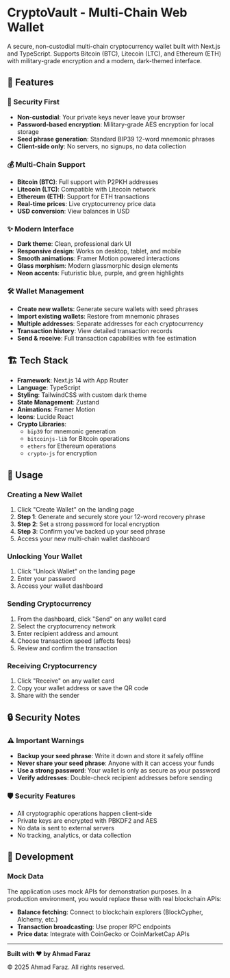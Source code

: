 # CryptoVault - Multi-Chain Web Wallet

A secure, non-custodial multi-chain cryptocurrency wallet built with Next.js and TypeScript. Supports Bitcoin (BTC), Litecoin (LTC), and Ethereum (ETH) with military-grade encryption and a modern, dark-themed interface.

## 🚀 Features

### 🔐 Security First
- **Non-custodial**: Your private keys never leave your browser
- **Password-based encryption**: Military-grade AES encryption for local storage
- **Seed phrase generation**: Standard BIP39 12-word mnemonic phrases
- **Client-side only**: No servers, no signups, no data collection

### 💰 Multi-Chain Support
- **Bitcoin (BTC)**: Full support with P2PKH addresses
- **Litecoin (LTC)**: Compatible with Litecoin network
- **Ethereum (ETH)**: Support for ETH transactions
- **Real-time prices**: Live cryptocurrency price data
- **USD conversion**: View balances in USD

### ✨ Modern Interface
- **Dark theme**: Clean, professional dark UI
- **Responsive design**: Works on desktop, tablet, and mobile
- **Smooth animations**: Framer Motion powered interactions
- **Glass morphism**: Modern glassmorphic design elements
- **Neon accents**: Futuristic blue, purple, and green highlights

### 🛠️ Wallet Management
- **Create new wallets**: Generate secure wallets with seed phrases
- **Import existing wallets**: Restore from mnemonic phrases
- **Multiple addresses**: Separate addresses for each cryptocurrency
- **Transaction history**: View detailed transaction records
- **Send & receive**: Full transaction capabilities with fee estimation

## 🏗️ Tech Stack

- **Framework**: Next.js 14 with App Router
- **Language**: TypeScript
- **Styling**: TailwindCSS with custom dark theme
- **State Management**: Zustand
- **Animations**: Framer Motion
- **Icons**: Lucide React
- **Crypto Libraries**: 
  - `bip39` for mnemonic generation
  - `bitcoinjs-lib` for Bitcoin operations
  - `ethers` for Ethereum operations
  - `crypto-js` for encryption


## 🎯 Usage

### Creating a New Wallet

1. Click "Create Wallet" on the landing page
2. **Step 1**: Generate and securely store your 12-word recovery phrase
3. **Step 2**: Set a strong password for local encryption
4. **Step 3**: Confirm you've backed up your seed phrase
5. Access your new multi-chain wallet dashboard

### Unlocking Your Wallet

1. Click "Unlock Wallet" on the landing page
2. Enter your password
3. Access your wallet dashboard

### Sending Cryptocurrency

1. From the dashboard, click "Send" on any wallet card
2. Select the cryptocurrency network
3. Enter recipient address and amount
4. Choose transaction speed (affects fees)
5. Review and confirm the transaction

### Receiving Cryptocurrency

1. Click "Receive" on any wallet card
2. Copy your wallet address or save the QR code
3. Share with the sender

## 🔒 Security Notes

### ⚠️ Important Warnings
- **Backup your seed phrase**: Write it down and store it safely offline
- **Never share your seed phrase**: Anyone with it can access your funds
- **Use a strong password**: Your wallet is only as secure as your password
- **Verify addresses**: Double-check recipient addresses before sending

### 🛡️ Security Features
- All cryptographic operations happen client-side
- Private keys are encrypted with PBKDF2 and AES
- No data is sent to external servers
- No tracking, analytics, or data collection

## 🔧 Development

### Mock Data
The application uses mock APIs for demonstration purposes. In a production environment, you would replace these with real blockchain APIs:

- **Balance fetching**: Connect to blockchain explorers (BlockCypher, Alchemy, etc.)
- **Transaction broadcasting**: Use proper RPC endpoints
- **Price data**: Integrate with CoinGecko or CoinMarketCap APIs

---

**Built with ❤️ by Ahmad Faraz**

© 2025 Ahmad Faraz. All rights reserved.
